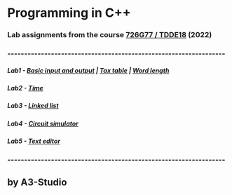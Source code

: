 # Programming in C++

### Lab assignments from the course [726G77 / TDDE18](https://www.ida.liu.se/~TDDE18/current/info/index.en.shtml) (2022)
### -----------------------------------------------------------------

##### Lab1 - [Basic input and output](https://gitlab.liu.se/jacla554/726g77/-/blob/main/Lab1/lab1a.cpp) | [Tax table](https://gitlab.liu.se/jacla554/726g77/-/blob/main/Lab1/lab1b.cpp) | [Word length](https://gitlab.liu.se/jacla554/726g77/-/blob/main/Lab1/lab1c.cpp)
##### Lab2 - [Time](https://gitlab.liu.se/jacla554/726g77/-/tree/main/Lab2)
##### Lab3 - [Linked list](https://gitlab.liu.se/jacla554/726g77/-/tree/main/Lab3)
##### Lab4 - [Circuit simulator](https://gitlab.liu.se/jacla554/726g77/-/tree/main/Lab4)
##### Lab5 - [Text editor](https://gitlab.liu.se/jacla554/726g77/-/tree/main/Lab5)

### -----------------------------------------------------------------


## by A3-Studio

